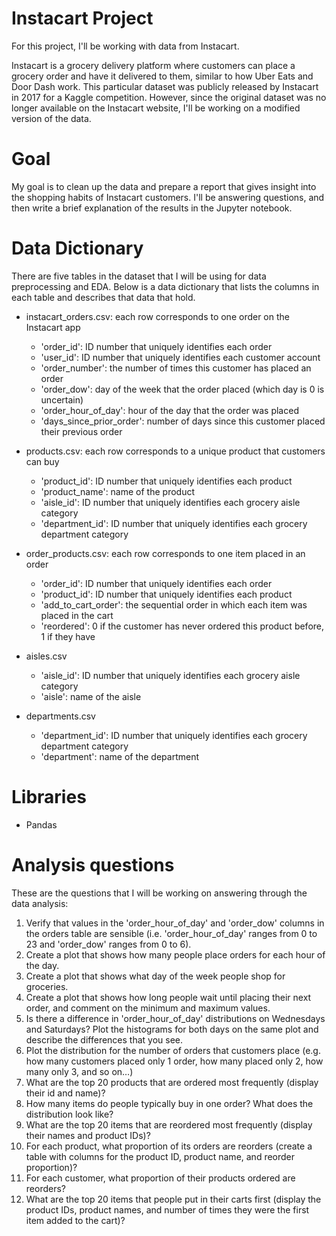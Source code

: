 # Instacart Project

For this project, I'll be working with data from Instacart. 

Instacart is a grocery delivery platform where customers can place a grocery order and have it delivered to them, similar to how Uber Eats and Door Dash work. This particular dataset was publicly released by Instacart in 2017 for a Kaggle competition. However, since the original dataset was no longer available on the Instacart website, I'll be working on a modified version of the data.

# Goal
My goal is to clean up the data and prepare a report that gives insight into the shopping habits of Instacart customers. I'll be answering questions, and then write a brief explanation of the results in the Jupyter notebook.

# Data Dictionary
There are five tables in the dataset that I will be using for data preprocessing and EDA. Below is a data dictionary that lists the columns in each table and describes that data that hold.

- instacart_orders.csv: each row corresponds to one order on the Instacart app
  - 'order_id': ID number that uniquely identifies each order
  - 'user_id': ID number that uniquely identifies each customer account
  - 'order_number': the number of times this customer has placed an order
  - 'order_dow': day of the week that the order placed (which day is 0 is uncertain)
  - 'order_hour_of_day': hour of the day that the order was placed
  - 'days_since_prior_order': number of days since this customer placed their previous order

- products.csv: each row corresponds to a unique product that customers can buy
  - 'product_id': ID number that uniquely identifies each product
  - 'product_name': name of the product
  - 'aisle_id': ID number that uniquely identifies each grocery aisle category
  - 'department_id': ID number that uniquely identifies each grocery department category

- order_products.csv: each row corresponds to one item placed in an order
  - 'order_id': ID number that uniquely identifies each order
  - 'product_id': ID number that uniquely identifies each product
  - 'add_to_cart_order': the sequential order in which each item was placed in the cart
  - 'reordered': 0 if the customer has never ordered this product before, 1 if they have

- aisles.csv
  - 'aisle_id': ID number that uniquely identifies each grocery aisle category
  - 'aisle': name of the aisle

- departments.csv
  - 'department_id': ID number that uniquely identifies each grocery department category
  - 'department': name of the department
 
# Libraries
- Pandas

# Analysis questions
These are the questions that I will be working on answering through the data analysis:


1. Verify that values in the 'order_hour_of_day' and 'order_dow' columns in the orders table are sensible (i.e. 'order_hour_of_day' ranges from 0 to 23 and 'order_dow' ranges from 0 to 6).
2. Create a plot that shows how many people place orders for each hour of the day.
3. Create a plot that shows what day of the week people shop for groceries.
4. Create a plot that shows how long people wait until placing their next order, and comment on the minimum and maximum values.
5. Is there a difference in 'order_hour_of_day' distributions on Wednesdays and Saturdays? Plot the histograms for both days on the same plot and describe the differences that you see.
6. Plot the distribution for the number of orders that customers place (e.g. how many customers placed only 1 order, how many placed only 2, how many only 3, and so on…)
7. What are the top 20 products that are ordered most frequently (display their id and name)?
8. How many items do people typically buy in one order? What does the distribution look like?
9. What are the top 20 items that are reordered most frequently (display their names and product IDs)?
10. For each product, what proportion of its orders are reorders (create a table with columns for the product ID, product name, and reorder proportion)?
11. For each customer, what proportion of their products ordered are reorders?
12. What are the top 20 items that people put in their carts first (display the product IDs, product names, and number of times they were the first item added to the cart)?

